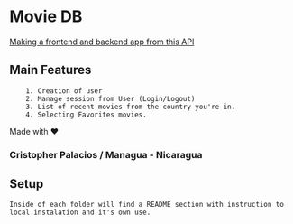 # Movie DB
[Making a frontend and backend app from this API](https://github.com/andywampir/node-themoviedb)

## Main Features
```
    1. Creation of user
    2. Manage session from User (Login/Logout)
    3. List of recent movies from the country you're in.
    4. Selecting Favorites movies.
```
Made with ❤️

### Cristopher Palacios / Managua - Nicaragua

## Setup
    Inside of each folder will find a README section with instruction to local instalation and it's own use.